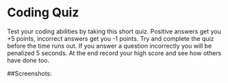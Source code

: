 # Coding Quiz 

Test your coding abilities by taking this short quiz. Positive answers get you +5 points, incorrect answers get you -1 points. Try and complete the quiz before the time runs out. If you answer a question incorrectly you will be penalized 5 seconds. At the end record your high score and see how others have done too. 


##Screenshots: 


